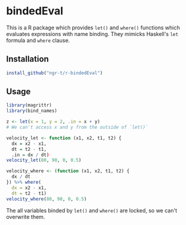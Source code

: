 bindedEval
===

This is a R package which provides `let()` and `where()` functions which evaluates expressions with name binding. They mimicks Haskell's `let` formula and `where` clause.

Installation
---
```R
install_github("ngr-t/r-bindedEval")
```

Usage
---

```R
library(magrittr)
library(bind_names)

z <- let(x = 1, y = 2, .in = x + y)
# We can't access x and y from the outside of `let()`

velocity_let <- function (x1, x2, t1, t2) {
  dx = x2 - x1,
  dt = t2 - t1,
  .in = dx / dt)
velocity_let(80, 90, 0, 0.5)

velocity_where <- (function (x1, x2, t1, t2) {
  dx / dt
}) %>% where(
  dx = x2 - x1,
  dt = t2 - t1)
velocity_where(80, 90, 0, 0.5)
```

The all variables binded by `let()` and `where()` are locked, so we can't overwrite them.